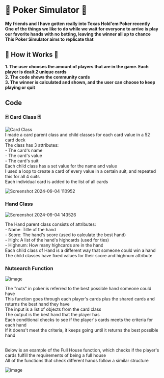 <h1>🎲 Poker Simulator 🎲</h1>
<b>
  My friends and I have gotten really into Texas Hold'em Poker recently
  <br/> One of the things we like to do while we wait for everyone to arrive is play our favorite hands with no betting, leaving the winner all up to chance
  <br/> This Poker Simulator aims to replicate that
</b> 
<h2> 🎰 How it Works 🎰</h2>
<b>
  1. The user chooses the amount of players that are in the game. Each player is dealt 2 unique cards
  <br/> 2. The code shows the community cards
  <br/> 3. The winner is calculated and shown, and the user can choose to keep playing or quit
</b>

<h2> Code </h2>
<h3> 🃏 Card Class 🃏</h3>

![Card Class](https://github.com/user-attachments/assets/c4b9e723-2bba-4e62-b899-b7fdfc47d530)
<br/>I made a card parent class and child classes for each card value in a 52 card deck
<br/> The class has 3 attributes: 
<br/>    - The card's name
<br/>    - The card's value 
<br/>    - The card's suit
<br/> Each child class has a set value for the name and value
<br/> I used a loop to create a card of every value in a certain suit, and repeated this for all 4 suits
<br/> Each individual card is added to the list of all cards

![Screenshot 2024-09-04 110952](https://github.com/user-attachments/assets/552d0337-e23e-49aa-9c72-c8027b4c6b19)

<h3> Hand Class </h3>

![Screenshot 2024-09-04 143526](https://github.com/user-attachments/assets/e397e03d-ba83-4c03-9c80-589db47efedf)

The Hand parent class consists of attributes: 
<br/> - Name: Title of the hand
<br/> - Score: The hand's score (used to calculate the best hand)
<br/> - High: A list of the hand's highcards (used for ties)
<br/> - Highnum: How many highcards are in the hand
<br/>Each child class of Hand is a different way that someone could win a hand
<br/> The child classes have fixed values for their score and highnum attribute

<h3> Nutsearch Function </h3>

![image](https://github.com/user-attachments/assets/ea1539f1-5640-48de-abec-f6d4d644f7d9)

The "nuts" in poker is referred to the best possible hand someone could have
<br/> This function goes through each player's cards plus the shared cards and returns the best hand they have
<br/> The input is a list of objects from the card class
<br/> The output is the best hand that the player has 
<br/> Each conditional checks to see if the player's cards meets the criteria for each hand
<br/> If it doens't meet the criteria, it keeps going until it returns the best possible hand

<br/> Below is an example of the Full House function, which checks if the player's cards fulfill the requirements of being a full house
<br/> All of the functions that check different hands follow a similar structure

![image](https://github.com/user-attachments/assets/edf71102-fbb2-485b-8e1c-e4ad5d42f5e4)


